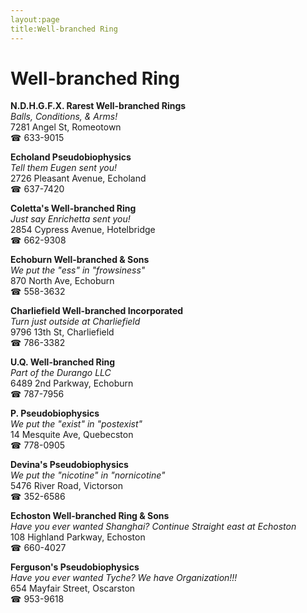 ```yaml
---
layout:page
title:Well-branched Ring
---
```

# Well-branched Ring

**N.D.H.G.F.X. Rarest Well-branched Rings**  
_Balls, Conditions, & Arms!_  
7281 Angel St, Romeotown  
☎ 633-9015



**Echoland Pseudobiophysics**  
_Tell them Eugen sent you!_  
2726 Pleasant Avenue, Echoland  
☎ 637-7420



**Coletta's Well-branched Ring**  
_Just say Enrichetta sent you!_  
2854 Cypress Avenue, Hotelbridge  
☎ 662-9308



**Echoburn Well-branched & Sons**  
_We put the "ess" in "frowsiness"_  
870 North Ave, Echoburn  
☎ 558-3632



**Charliefield Well-branched Incorporated**  
_Turn just outside at Charliefield_  
9796 13th St, Charliefield  
☎ 786-3382



**U.Q. Well-branched Ring**  
_Part of the Durango LLC_  
6489 2nd Parkway, Echoburn  
☎ 787-7956



**P. Pseudobiophysics**  
_We put the "exist" in "postexist"_  
14 Mesquite Ave, Quebecston  
☎ 778-0905



**Devina's Pseudobiophysics**  
_We put the "nicotine" in "nornicotine"_  
5476 River Road, Victorson  
☎ 352-6586



**Echoston Well-branched Ring & Sons**  
_Have you ever wanted Shanghai? 
Continue Straight east at Echoston_  
108 Highland Parkway, Echoston  
☎ 660-4027



**Ferguson's Pseudobiophysics**  
_Have you ever wanted Tyche? We have Organization!!!_  
654 Mayfair Street, Oscarston  
☎ 953-9618



